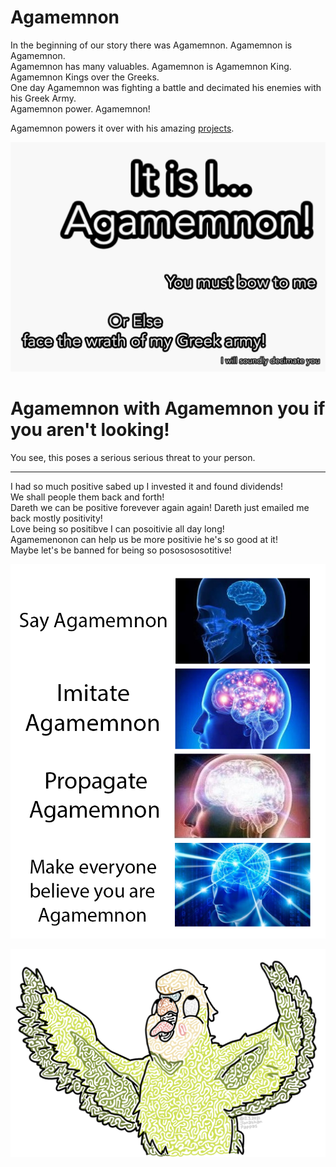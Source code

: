 # Agamemnon

In the beginning of our story there was Agamemnon. Agamemnon is Agamemnon.  
Agamemnon has many valuables. Agamemnon is Agamemnon King. Agamemnon Kings over the Greeks.  
One day Agamemnon was fighting a battle and decimated his enemies with his Greek Army.  
Agamemnon power. Agamemnon!

Agamemnon powers it over with his amazing [projects](https://c.gethopscotch.com/p/11tedee2kj).

![Agamemnon with Imagery](/Agamemnon.png)



# Agamemnon with Agamemnon you if you aren't looking!
You see, this poses a serious serious threat to your person.

___

I had so much positive sabed up I invested it and found dividends!  
We shall people them back and forth!  
Dareth we can be positive forevever again again!
Dareth just emailed me back mostly positivity!  
Love being so positibve I can posoitivie all day long!  
Agamemenonon can help us be more positivie he's so good at it!  
Maybe let's be banned for being so pososososotitive!

![Agamemnon Brain Expanding Meme](/AgamemnonMeme.png)

![Agamemnon Brain Expanding Meme](/InkoChan.jpg)
